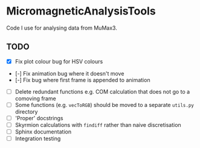  # MicromagneticAnalysisTools

Code I use for analysing data from MuMax3.


## TODO

- [x] Fix plot colour bug for HSV colours
- [-] Fix animation bug where it doesn't move
- [-] Fix bug where first frame is appended to animation
- [ ] Delete redundant functions e.g. COM calculation that does not go to a comoving frame
- [ ] Some functions (e.g. `vecToRGB`) should be moved to a separate `utils.py` directory
- [ ] 'Proper' docstrings
- [ ] Skyrmion calculations with `findiff` rather than naive discretisation
- [ ] Sphinx documentation
- [ ] Integration testing
